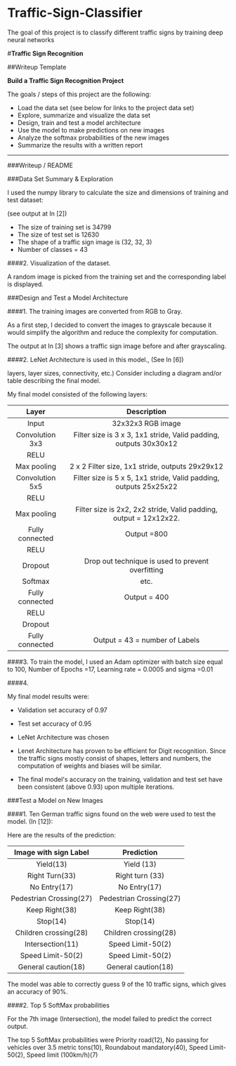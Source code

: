 # Traffic-Sign-Classifier
The goal of this project is to classify different traffic signs by training deep neural networks

#**Traffic Sign Recognition** 

##Writeup Template

**Build a Traffic Sign Recognition Project**

The goals / steps of this project are the following:
* Load the data set (see below for links to the project data set)
* Explore, summarize and visualize the data set
* Design, train and test a model architecture
* Use the model to make predictions on new images
* Analyze the softmax probabilities of the new images
* Summarize the results with a written report

---
###Writeup / README


###Data Set Summary & Exploration 


I used the numpy library to calculate the size and dimensions of training and test dataset: 

(see output at In [2])

* The size of training set is 34799
* The size of test set is 12630
* The shape of a traffic sign image is (32, 32, 3)
* Number of classes = 43


####2. Visualization of the dataset.

A random image is picked from the training set and the corresponding label is displayed. 

###Design and Test a Model Architecture

####1. The training images are converted from RGB to Gray.

As a first step, I decided to convert the images to grayscale because it would simplify the algorithm and reduce the complexity for computation.

The output at In [3] shows a traffic sign image before and after grayscaling.



####2. LeNet Architecture is used in this model., (See In [6])

layers, layer sizes, connectivity, etc.) Consider including a diagram and/or table describing the final model.

My final model consisted of the following layers:

| Layer         		|     Description	        					                         
|:---------------------:|:---------------------------------------------:
| Input         		| 32x32x3 RGB image   							 
| Convolution 3x3     	| Filter size is 3 x 3, 1x1 stride, Valid padding, outputs 30x30x12
| RELU					|												
| Max pooling	      	| 2 x 2 Filter size, 1x1 stride,  outputs 29x29x12 				
| Convolution 5x5	    | Filter size is 5 x 5, 1x1 stride, Valid padding, outputs 25x25x22     									|
| RELU
| Max pooling           | Filter size is 2x2, 2x2 stride, Valid padding, output = 12x12x22.
| Fully connected		| Output =800        									
| RELU                  | 
| Dropout               | Drop out technique is used to prevent overfitting
| Softmax				| etc.        									
| Fully connected		| Output = 400				|												|
| RELU					|													|
| Dropout               |
| Fully connected       | Output = 43 = number of Labels

####3. To train the model, I used an Adam optimizer with batch size equal to 100, Number of Epochs =17, Learning rate = 0.0005 and sigma =0.01

####4. 

My final model results were:

* Validation set accuracy of 0.97
* Test set accuracy of 0.95


* LeNet Architecture was chosen
* Lenet Architecture has proven to be efficient for Digit recognition. 
  Since the traffic signs mostly consist of shapes, letters and numbers, the computation of weights and biases will be similar.
* The final model's accuracy on the training, validation and test set have been consistent (above 0.93) upon multiple iterations.

###Test a Model on New Images

####1. Ten German traffic signs found on the web were used to test the model. (In [12]):

Here are the results of the prediction:

| Image	with sign Label	|         Prediction	        					
|:---------------------:|:---------------------------------------------:| 
| Yield(13)      		        | Yield (13)  									
| Right Turn(33)     			| Right turn (33)										
| No Entry(17)					| No Entry(17)											
| Pedestrian Crossing(27)	    | Pedestrian Crossing(27)				 				
| Keep Right(38)			    | Keep Right(38)
| Stop(14)                      | Stop(14)
| Children crossing(28)         | Children crossing(28)
| Intersection(11)     		    | Speed Limit-50(2)
| Speed Limit-50(2)             | Speed Limit-50(2)
| General caution(18)           | General caution(18)

The model was able to correctly guess 9 of the 10 traffic signs, which gives an accuracy of 90%. 

####2. Top 5 SoftMax probabilities

For the 7th image (Intersection), the model failed to predict the correct output.


The top 5 SoftMax probabilities were Priority road(12), No passing for vehicles over 3.5 metric tons(10), Roundabout mandatory(40),  Speed Limit-50(2), Speed limit (100km/h)(7)



